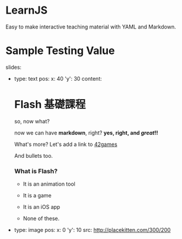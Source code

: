 # LearnJS

Easy to make interactive teaching material with YAML and Markdown.

# Sample Testing Value

slides:
  - type: text
    pos: 
      x: 40
      'y': 30
    content:
    >
      # Flash 基礎課程
      
      so, now what? 
      

      now we can have **markdown**, right? **yes, right, and _great_!!**
      
      
      What's more? Let's add a link to [42games] 

      And bullets too.
      
      ### What is Flash?
      
      * It is an animation tool
      
      * It is a game
      
      * It is an iOS app
      
      * None of these.

        [42games]: http://42games.net "Company behinds LearnJS"


  - type: image
    pos: 
      x: 0
      'y': 10
    src: http://placekitten.com/300/200

